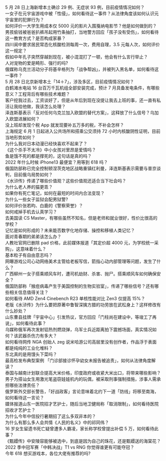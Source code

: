 5 月 28 日上海新增本土确诊 29 例、无症状 93 例，目前疫情情况如何？  
一女子在元宇宙游戏中被「性侵」，如何看待这一事件？从法律角度该如何认识元宇宙里的犯罪行为？  
如何评价一大学生用成本仅 5000 元的影片入围戛纳电影节？他是如何做到的？  
男孩偷钱被爸爸扒裤吊起用竹条抽打，当地警方回应「孩子没有受伤」，如何看待这一教育方式？是否构成家暴？  
四川阆中要求居民常态化核酸检测每周一次，费用自理，3.5 元每人次，如何评价这一规定？  
假如中年孔子突然穿越到现在，被小混混打了一顿，他会有什么言行举止？  
人对宠物的爱是畸形、强行的吗?  
俄媒称乌克兰活动分子将基辛格列为「战争帮凶」，并被列入黑名单，如何看待这一事件？  
5 月 28 日北京新增本土「14＋7」，涉及多区，目前疫情情况如何？  
白鹤滩水电站 16 台百万千瓦机组全部安装完成，预计 7 月具备发电条件，有哪些意义？工程背后有哪些技术难题？  
客户挖我过去，工资谈好了，但是从年后到现在没提让我去上班的事，还一直有私活让我给他做，我该怎么处理？  
泽连斯基表示「反对任何乌克兰加入欧盟的替代方案」，这释放了什么信号？乌加入欧盟进展如何？  
没上班却发现个税 App 就发现要补五万多的税，不补会怎样？  
上海规定 6 月 1 日起进入公共场所和搭乘公交须持 72 小时内核酸阴性证明，目前当地形势如何？  
为什么我对日本动漫已经快喜欢不起来了？  
《这个杀手不太冷》中小女孩对里昂是爱情吗？  
鱼是饿不死的都是撑死的，这句话是真的吗？  
2022 年什么时候 iPhone13 最便宜？用等到 618 吗？  
俄国防部称已完全控制顿涅茨克地区战略重镇红利曼，泽连斯基表示需要与普京谈判，目前俄乌局势如何？  
《水浒传》传递了哪些价值观？这些价值观还适合当下社会吗？  
为什么老人养的猫更乖？  
如果你有死亡笔记，如何在最短的时间内合法变现？  
为什么一些女子监狱会配男狱警?  
如何评价张若昀、白鹿的《警察荣誉》？  
如何戒掉手机去认真学习？  
去美国读 CS Master，有哪些虽然不知名，但是老师和就业很好，性价比很高的学校？  
记忆是如何形成的？未来能否数字化地存储、操控和移植人类记忆？  
面对青春期的弟弟该怎么办？  
人教社官网已删除 pad 价格，此前媒体报道「其定价超 4000 元，为学校统一采购」，这意味着什么？  
基本粒子有自由意志吗？  
网曝游戏公司心动网络美术主管给老板写信，箭指心动内部管理等问题，发生了什么？  
广西柳州一女子搭乘顺风车时，遭司机劫财、杀害、抛尸。搭乘顺风车如何确保安全？  
俄国防部称「猴痘病毒产生于美国控制的生物实验室」，传递了哪些信号？还有哪些相关信息值得关注？  
如何看待 AMD Zen4 Cinebench R23 单核性能对比 Zen3 仅提高 15%？  
老版《水浒传》为什么要把原著中鲁智深擒方腊的功劳放在武松身上？这样修改有什么妙处？  
山东曹县挂牌「宇宙中心」引发热议，官方回应「门柱尚在建设中，等竣工了再说」，如何看待此事？  
乌媒称俄军再次发射铝热剂燃烧弹，乌军士兵近距离拍下震撼场面，真实情况如何？该武器杀伤力有多大？  
如何看待网传 NGA 创始人 zeg 说米哈游公司高层里没有创作者，作品浮于表面都是纯纯的工业化堆料？  
东北真的是用馒头下菜吗？  
最高检发布典型案例  「门诊部接诊怀孕幼女未报告被追责」，如何从法律角度解读？  
泰国与越南计划联合提高大米价格，印度政府或收紧大米出口，将带来哪些影响？  
男子为搭讪女生用激光笔盗窃娃娃机内的玩偶，被采取刑事强制措施，涉事人需承担哪些法律责任？  
俄罗斯外交部长警告，「好战政客」言论意味着北约下一道「防线」将移至南海，如何看待这一言论？  
媒体报道山东一医院招才艺护士，随后当地卫健局称「取消限制」，如何看待医院招收才艺护士？  
为什么今年中信投行暑期招了这么多双非本的？  
为什么有那么多人会共情《人民的名义》中的祁同伟？  
16 岁女生留遗书死亡疑曾遭多人霸凌，家长称学校曾提出补偿 5 万，如何看待此事？  
《甄嬛传》中安陵容能够被选中，到底是因为自己的珠花，还是甄嬛送的海棠花？  
2022 季中冠军赛「中韩决战」T1 vs RNG 你觉得谁更有可能夺冠？  
今年 618 想买游戏本，各位大佬有推荐的吗?  
